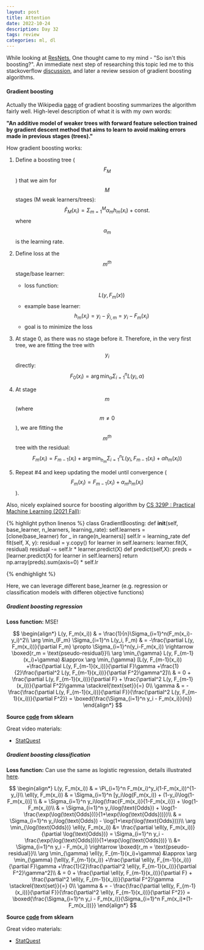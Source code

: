```yaml
---
layout: post
title: Attention
date: 2022-10-24
description: Day 32
tags: review
categories: ml, dl
---
```

While looking at [ResNets](https://achchg.github.io/blog/2022/ResNet/), One thought came to my mind - "So isn't this boosting?". An immediate next step of researching this topic led me to this stackoverflow [discussion](https://stats.stackexchange.com/questions/214273/are-residual-networks-related-to-gradient-boosting), and later a review session of gradient boosting algorithms.

#### Gradient boosting
Actually the Wikipedia [page](https://en.wikipedia.org/wiki/Gradient_boosting) of gradient boosting summarizes the algorithm fairly well. High-level description of what it is with my own words: 

**"An additive model of weaker trees with forward feature selection trained by gradient descent method that aims to learn to avoid making errors made in previous stages (trees)."**

How gradient boosting works:
1. Define a boosting tree ($$F_M$$) that we aim for $$M$$ stages (M weak learners/trees):
   $$\hat{F}_M(x_i) = \Sigma_{m=1}^M \alpha_m h_m(x_i) + \text{const.}$$
where $$\alpha_m$$ is the learning rate.

2. Define loss at the $$m^{th}$$ stage/base learner: 
   - loss function: $$L(y, F_m(x))$$
   - example base learner: $$h_m(x_i) = y_i - \hat{y}_{i,m} = y_i - F_m(x_i)$$
   - goal is to minimize the loss
  

3. At stage 0, as there was no stage before it. Therefore, in the very first tree, we are fitting the tree with $$y_i$$ directly:
   $$F_0(x_i) = \arg \min_\alpha \Sigma_{i=1}^n L(y_i, \alpha)$$

4. At stage $$m$$ (where $$ m \neq 0 $$), we are fitting the $$m^{th}$$ tree with the residual:
   $$F_m(x_i) = F_{m-1}(x_i) + \arg \min_{h_m} \Sigma_{i=1}^n L(y_i, F_{m-1}(x_i) + \alpha h_m(x_i))$$

5. Repeat #4 and keep updating the model until convergence ($$F_m(x_i) = F_{m-1}(x_i) + \alpha_mh_m(x_i)$$).

Also, nicely explained source for boosting algorithm by [CS 329P : Practical Machine Learning (2021 Fall)](https://c.d2l.ai/stanford-cs329p/_static/pdfs/cs329p_slides_7_3.pdf):

{% highlight python linenos %} class GradientBoosting:
    def __init__(self, base_learner, n_learners, learning_rate):
        self.learners = [clone(base_learner) for _ in range(n_learners)]
        self.lr = learning_rate
    def fit(self, X, y):
        residual = y.copy()
        for learner in self.learners:
            learner.fit(X, residual)
            residual -= self.lr * learner.predict(X)
    def predict(self,X):
        preds = [learner.predict(X) for learner in self.learners]
        return np.array(preds).sum(axis=0) * self.lr

{% endhighlight %}

Here, we can leverage different base_learner (e.g. regression or classification models with differen objective functions)

##### Gradient boosting regression

**Loss function:** MSE!

$$
\begin{align*}
L(y, F_m(x_i)) & = \frac{1}{n}\Sigma_{i=1}^n(F_m(x_i)-y_i)^2\\
\arg \min_{F_m} \Sigma_{i=1}^n L(y_i, F_m) & = -\frac{\partial L(y, F_m(x_i))}{\partial F_m} \propto \Sigma_{i=1}^n(y_i-F_m(x_i)) \rightarrow \boxed{r_m = \text{pseudo-residual}}\\
\arg \min_{\gamma} L(y, F_{m-1}(x_i)+\gamma) &\approx \arg \min_{\gamma} [L(y, F_{m-1}(x_i)) +\frac{\partial L(y, F_{m-1}(x_i))}{\partial F}\gamma +\frac{1}{2}\frac{\partial^2 L(y, F_{m-1}(x_i))}{\partial F^2}\gamma^2]\\
& = 0 + \frac{\partial L(y, F_{m-1}(x_i))}{\partial F} + \frac{\partial^2 L(y, F_{m-1}(x_i))}{\partial F^2}\gamma \stackrel{\text{set}}{=} 0\\
\gamma & = - \frac{\frac{\partial L(y, F_{m-1}(x_i))}{\partial F}}{\frac{\partial^2 L(y, F_{m-1}(x_i))}{\partial F^2}} = \boxed{\frac{\Sigma_{i=1}^n y_i - F_m(x_i)}{n}}
\end{align*}
$$

**Source [code](https://scikit-learn.org/stable/modules/generated/sklearn.ensemble.GradientBoostingRegressor.html#sklearn.ensemble.GradientBoostingRegressor) from sklearn**


Great video materials:
- [StatQuest](https://www.youtube.com/watch?v=2xudPOBz-vs)

##### Gradient boosting classification

**Loss function:** Can use the same as logistic regression, details illustrated [here](https://achchg.github.io/blog/2022/Stochastic_gradient_descent/).

$$
\begin{align*}
L(y, F_m(x_i)) & = \Pi_{i=1}^n F_m(x_i)^y_i(1-F_m(x_i))^{1-y_i}\\
\ell(y, F_m(x_i)) & = \Sigma_{i=1}^n [y_i\log(F_m(x_i)) + (1-y_i)\log(1-F_m(x_i))] \\
& = \Sigma_{i=1}^n y_i\log(\frac{F_m(x_i)}{1-F_m(x_i)}) + \log(1-F_m(x_i))\\
& = \Sigma_{i=1}^n y_i\log(\text{Odds}) + \log(1-\frac{\exp(\log(\text{Odds}))}{1+\exp(\log(\text{Odds}))})\\
& = \Sigma_{i=1}^n y_i\log(\text{Odds}) - \log(1+\exp(\log(\text{Odds})))\\
\arg \min_{\log(\text{Odds})} \ell(y, F_m(x_i)) &= \frac{\partial \ell(y, F_m(x_i))}{\partial \log(\text{Odds})} 
= \Sigma_{i=1}^n y_i - \frac{\exp(\log(\text{Odds}))}{1+\exp(\log(\text{Odds}))} \\ &= \Sigma_{i=1}^n y_i - F_m(x_i) \rightarrow \boxed{r_m = \text{pseudo-residual}}\\
\arg \min_{\gamma} \ell(y, F_{m-1}(x_i)+\gamma) &\approx \arg \min_{\gamma} [\ell(y, F_{m-1}(x_i)) +\frac{\partial \ell(y, F_{m-1}(x_i))}{\partial F}\gamma +\frac{1}{2}\frac{\partial^2 \ell(y, F_{m-1}(x_i))}{\partial F^2}\gamma^2]\\
& = 0 + \frac{\partial \ell(y, F_{m-1}(x_i))}{\partial F} + \frac{\partial^2 \ell(y, F_{m-1}(x_i))}{\partial F^2}\gamma \stackrel{\text{set}}{=} 0\\
\gamma & = - \frac{\frac{\partial \ell(y, F_{m-1}(x_i))}{\partial F}}{\frac{\partial^2 \ell(y, F_{m-1}(x_i))}{\partial F^2}} = \boxed{\frac{\Sigma_{i=1}^n y_i - F_m(x_i)}{\Sigma_{i=1}^n F_m(x_i)*(1-F_m(x_i))}}
\end{align*} 
$$


**Source [code](https://scikit-learn.org/stable/modules/generated/sklearn.ensemble.GradientBoostingClassifier.html#sklearn.ensemble.GradientBoostingClassifier) from sklearn**

Great video materials:
- [StatQuest](https://www.youtube.com/watch?v=StWY5QWMXCw)
  
<!-- 
Example notebook with above example can be found [here](https://github.com/achchg/achchg.github.io/blob/master/jupyternb/2022-09-29-Stochastic_gradient_descent.ipynb). -->
